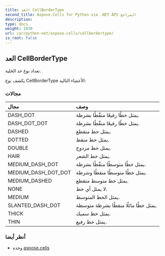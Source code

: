 ```yaml
---
title: العد CellBorderType
second_title: Aspose.Cells for Python via .NET API المراجع
description:
type: docs
weight: 1830
url: /ar/python-net/aspose.cells/cellbordertype/
is_root: false
---
```

##  العد CellBorderType
تعداد نوع حد الخلية.



يكشف نوع CellBorderType الأعضاء التالية:

###  مجالات
| مجال| وصف|
| :- | :- |
| DASH_DOT | يمثل خطًا رفيعًا منقّطًا بشرطة.|
| DASH_DOT_DOT | يمثل خطًا رفيعًا منقّطًا بشرطة.|
| DASHED | يمثل خط متقطع.|
| DOTTED | يمثل خط منقط.|
| DOUBLE | يمثل خط مزدوج.|
| HAIR | يمثل خط الشعر.|
| MEDIUM_DASH_DOT | يمثل خطًا متوسطًا منقّطًا بشرطة.|
| MEDIUM_DASH_DOT_DOT | يمثل خطًا متوسطًا منقطًا وشرطة.|
| MEDIUM_DASHED | يمثل خط متوسط متقطع.|
| NONE | لا يمثل أي خط.|
| MEDIUM | يمثل الخط المتوسط.|
| SLANTED_DASH_DOT | يمثل خطًا مائلًا منقطًا بشرطة متوسطة.|
| THICK | يمثل خط سميك.|
| THIN | يمثل خط رفيع.|



###  أنظر أيضا
* وحدة [aspose.cells](..)

